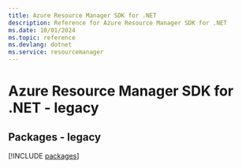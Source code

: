 ```yaml
---
title: Azure Resource Manager SDK for .NET
description: Reference for Azure Resource Manager SDK for .NET
ms.date: 10/01/2024
ms.topic: reference
ms.devlang: dotnet
ms.service: resourcemanager
---
```

# Azure Resource Manager SDK for .NET - legacy
## Packages - legacy
[!INCLUDE [packages](resource-manager-index.md)]
